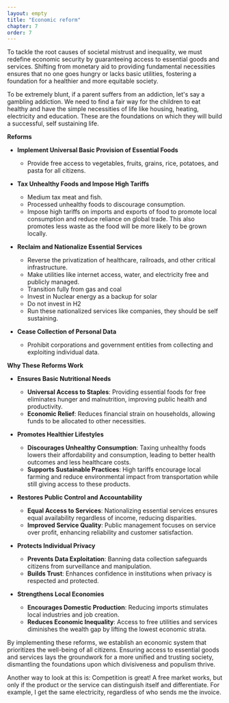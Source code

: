 ```yaml
---
layout: empty
title: "Economic reform"
chapter: 7
order: 7
---
```


To tackle the root causes of societal mistrust and inequality, we must redefine economic security by guaranteeing access to essential goods and services. Shifting from monetary aid to providing fundamental necessities ensures that no one goes hungry or lacks basic utilities, fostering a foundation for a healthier and more equitable society.

To be extremely blunt, if a parent suffers from an addiction, let's say a gambling addiction. We need to find a fair way for the children to eat healthy and have the simple necessities of life like housing, heating, electricity and education. These are the foundations on which they will build a successful, self sustaining life.

**Reforms**

- **Implement Universal Basic Provision of Essential Foods**
  - Provide free access to vegetables, fruits, grains, rice, potatoes, and pasta for all citizens.

- **Tax Unhealthy Foods and Impose High Tariffs**
  - Medium tax meat and fish.
  - Processed unhealthy foods to discourage consumption.
  - Impose high tariffs on imports and exports of food to promote local consumption and reduce reliance on global trade. This also promotes less waste as the food will be more likely to be grown locally.

- **Reclaim and Nationalize Essential Services**
  - Reverse the privatization of healthcare, railroads, and other critical infrastructure.
  - Make utilities like internet access, water, and electricity free and publicly managed.
  - Transition fully from gas and coal
  - Invest in Nuclear energy as a backup for solar
  - Do not invest in H2
  - Run these nationalized services like companies, they should be self sustaining.

- **Cease Collection of Personal Data**
  - Prohibit corporations and government entities from collecting and exploiting individual data.

**Why These Reforms Work**

- **Ensures Basic Nutritional Needs**
  - **Universal Access to Staples**: Providing essential foods for free eliminates hunger and malnutrition, improving public health and productivity.
  - **Economic Relief**: Reduces financial strain on households, allowing funds to be allocated to other necessities.

- **Promotes Healthier Lifestyles**
  - **Discourages Unhealthy Consumption**: Taxing unhealthy foods lowers their affordability and consumption, leading to better health outcomes and less healthcare costs.
  - **Supports Sustainable Practices**: High tariffs encourage local farming and reduce environmental impact from transportation while still giving access to these products.

- **Restores Public Control and Accountability**
  - **Equal Access to Services**: Nationalizing essential services ensures equal availability regardless of income, reducing disparities.
  - **Improved Service Quality**: Public management focuses on service over profit, enhancing reliability and customer satisfaction.

- **Protects Individual Privacy**
  - **Prevents Data Exploitation**: Banning data collection safeguards citizens from surveillance and manipulation.
  - **Builds Trust**: Enhances confidence in institutions when privacy is respected and protected.

- **Strengthens Local Economies**
  - **Encourages Domestic Production**: Reducing imports stimulates local industries and job creation.
  - **Reduces Economic Inequality**: Access to free utilities and services diminishes the wealth gap by lifting the lowest economic strata.

By implementing these reforms, we establish an economic system that prioritizes the well-being of all citizens. Ensuring access to essential goods and services lays the groundwork for a more unified and trusting society, dismantling the foundations upon which divisiveness and populism thrive.

Another way to look at this is: Competition is great! A free market works, but only if the product or the service can distinguish itself and differentiate. For example, I get the same electricity, regardless of who sends me the invoice.